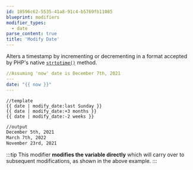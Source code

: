 ```yaml
---
id: 18596c62-5535-41a8-91c4-b5769fb11085
blueprint: modifiers
modifier_types:
  - date
parse_content: true
title: 'Modify Date'
---
```

Alters a timestamp by incrementing or decrementing in a format accepted by PHP's native [`strtotime()`](http://php.net/manual/en/function.strtotime.php) method.


```yaml
//Assuming 'now' date is December 7th, 2021
---
date: "{{ now }}"
---
```

```template
//template
{{ date | modify_date:last Sunday }}
{{ date | modify_date:+3 months }}
{{ date | modify_date:-2 weeks }}
```

```html
//output
December 5th, 2021
March 7th, 2022
November 23rd, 2021
```

:::tip
This modifier **modifies the variable directly** which will carry over to subsequent modifications, as shown in the above example.
:::
